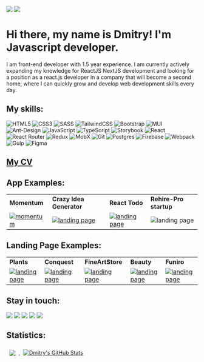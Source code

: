 ![](https://komarev.com/ghpvc/?username=dstrizhakov&style=flat) 
![](https://www.codewars.com/users/rsschool_4a46913b280a6185/badges/micro)


# Hi there, my name is Dmitry! I'm Javascript developer. #
I am front-end developer with 1.5 year experience. 
I am currently actively expanding my knowledge for ReactJS NextJS development and looking for a position as a react.js developer in a company that will become a second home, where I can quickly grow and develop web development skills every day.
## My skills: ##

 ![HTML5](https://img.shields.io/badge/html5-%23E34F26.svg?style=for-the-badge&logo=html5&logoColor=white)
 ![CSS3](https://img.shields.io/badge/css3-%231572B6.svg?style=for-the-badge&logo=css3&logoColor=white)
 ![SASS](https://img.shields.io/badge/SASS-hotpink.svg?style=for-the-badge&logo=SASS&logoColor=white)
 ![TailwindCSS](https://img.shields.io/badge/tailwindcss-%2338B2AC.svg?style=for-the-badge&logo=tailwind-css&logoColor=white)
 ![Bootstrap](https://img.shields.io/badge/bootstrap-%23563D7C.svg?style=for-the-badge&logo=bootstrap&logoColor=white)
 ![MUI](https://img.shields.io/badge/MUI-%230081CB.svg?style=for-the-badge&logo=mui&logoColor=white)
 ![Ant-Design](https://img.shields.io/badge/-AntDesign-%230170FE?style=for-the-badge&logo=ant-design&logoColor=white)
 ![JavaScript](https://img.shields.io/badge/javascript-%23323330.svg?style=for-the-badge&logo=javascript&logoColor=%23F7DF1E)
 ![TypeScript](https://img.shields.io/badge/typescript-%23007ACC.svg?style=for-the-badge&logo=typescript&logoColor=white)
 ![Storybook](https://img.shields.io/badge/-Storybook-FF4785?style=for-the-badge&logo=storybook&logoColor=white)
 ![React](https://img.shields.io/badge/react-%2320232a.svg?style=for-the-badge&logo=react&logoColor=%2361DAFB)
 ![React Router](https://img.shields.io/badge/React_Router-CA4245?style=for-the-badge&logo=react-router&logoColor=white)
 ![Redux](https://img.shields.io/badge/redux-%23593d88.svg?style=for-the-badge&logo=redux&logoColor=white)
 ![MobX](https://img.shields.io/badge/MobX-323330.svg?style=for-the-badge&logo=MobX&logoColor=white)
 ![Git](https://img.shields.io/badge/git-%23F05033.svg?style=for-the-badge&logo=git&logoColor=white)
 ![Postgres](https://img.shields.io/badge/postgres-%23316192.svg?style=for-the-badge&logo=postgresql&logoColor=white)
 ![Firebase](https://img.shields.io/badge/firebase-%23039BE5.svg?style=for-the-badge&logo=firebase)
 ![Webpack](https://img.shields.io/badge/webpack-%238DD6F9.svg?style=for-the-badge&logo=webpack&logoColor=black)
 ![Gulp](https://img.shields.io/badge/GULP-%23CF4647.svg?style=for-the-badge&logo=gulp&logoColor=white)
 ![Figma](https://img.shields.io/badge/figma-%23F24E1E.svg?style=for-the-badge&logo=figma&logoColor=white)


## [My CV](https://dstrizhakov.github.io/rsschool-cv/) ##

## App Examples: ## 

<div align="center">
    <table >
     <tr>
        <td><b>Momentum</b></td>
        <td><b>Crazy Idea Generator</b></td>
        <td><b>React Todo</b></td>
        <td><b>Rehire-Pro startup</b></td>
     </tr>
     <tr>
        <td><a href="https://dstrizhakov-momentum.netlify.app/"><img src="https://user-images.githubusercontent.com/95134334/222079495-1facb94f-7c8d-4e1f-9640-732015c3b681.jpg" heigth="200" alt="momentum" > </img></a></td>
        <td><a href="https://ideagenerator-mu.vercel.app/"><img src="https://user-images.githubusercontent.com/95134334/211323472-4868e4a0-c14f-42ca-af2a-ee1a35bb514d.png" heigth="200" alt="landing page" > </img></a></td>
        <td> <a href="https://github.com/dstrizhakov/todo"><img src="https://user-images.githubusercontent.com/95134334/211323597-67fab636-a567-47d4-88ae-585e942da671.png" heigth="200" alt="landing page"/></a></td>
        <td><img src="https://user-images.githubusercontent.com/95134334/211325172-dfaa0dc9-0c8a-444a-8dab-ab78eec153d2.png" heigth="200" alt="landing page" > </img></td>
     </tr>
    </table>
    </div>

 ## Landing Page Examples: ## 

<div align="center">
    <table >
     <tr>
        <td><b>Plants</b></td>
        <td><b>Сonquest</b></td>
        <td><b>FineArtStore</b></td>
        <td><b>Beauty</b></td>
        <td><b>Funiro</b></td>
     </tr>
     <tr>
        <td><a href="https://github.com/dstrizhakov/Plants"><img src="https://user-images.githubusercontent.com/95134334/222375022-3e1a2512-fee0-4a40-a1d2-972fc1e0876b.jpg" heigth="500" alt="landing page" > </img></a></td>
        <td><a href="https://github.com/dstrizhakov/conquest"><img src="https://user-images.githubusercontent.com/95134334/222372263-72185578-4e29-49f1-9c3e-e7b7492b806a.jpg" heigth="500" alt="landing page" > </img></a></td>
        <td> <a href="https://github.com/dstrizhakov/artstore-next"><img src="https://user-images.githubusercontent.com/95134334/222370280-62dfcf8d-c862-4bdb-9e8d-4dc527a1d97f.png" heigth="500" alt="landing page"/></a></td>
        <td><a href="https://github.com/dstrizhakov/beauty"><img src="https://user-images.githubusercontent.com/95134334/222370047-a49928dc-d6d0-4879-bbdb-cc7edc5717e7.png" heigth="500" alt="landing page" > </img></a></td>
        <td><a href="https://github.com/dstrizhakov/funiro"><img src="https://user-images.githubusercontent.com/95134334/222370052-01fe0157-46da-49a1-9174-9cbf9378725d.jpg" heigth="500" alt="landing page" > </img></a></td>
     </tr>
    </table>
    </div>
 

## Stay in touch: ##


<a href="mailto:d.strizhakov@gmail.com"><img src="https://img.shields.io/badge/Gmail-D14836?style=for-the-badge&logo=gmail&logoColor=white"></a>
<a href="https://t.me/DmitryStrizhakov"><img src="https://img.shields.io/badge/Telegram-2CA5E0?style=for-the-badge&logo=telegram&logoColor=white"></a>
<a href="https://www.linkedin.com/in/dmitry-strizhakov-b7848b252/"><img src="https://img.shields.io/badge/linkedin-%230077B5.svg?style=for-the-badge&logo=linkedin&logoColor=white"></a> 
<a href="https://www.instagram.com/dmitry_strizhakov/"><img src="https://img.shields.io/badge/Instagram-%23E4405F.svg?style=for-the-badge&logo=Instagram&logoColor=white"></a>
<a href="https://discord.com/users/d.strizhakov#1122"><img src="https://img.shields.io/badge/Discord-%235865F2.svg?style=for-the-badge&logo=discord&logoColor=white"></a>
 

## Statistics: ##
<!-- ![](./profile-3d-contrib/profile-green-animate.svg) -->

<a href="https://github.com/dstrizhakov">
  <img align="center" style="margin:0.5rem" src="https://github-readme-stats.vercel.app/api/top-langs/?username=dstrizhakov&layout=compact" />
</a>
<a href="https://github.com/dstrizhakov">
  <img align="center" style="margin:0.5rem" src="https://github-readme-stats.vercel.app/api?username=dstrizhakov&show_icons=true&line_height=20&count_private=true&title_color=2883e6&text_color=47515b&icon_color=f2df71&bg_color=ffffff" alt="Dmitry's GitHub Stats" />
</a>

